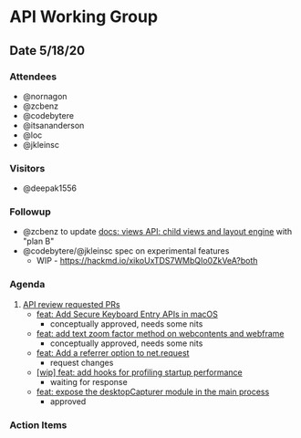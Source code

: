 # API Working Group

## Date 5/18/20

### Attendees

- @nornagon
- @zcbenz
- @codebytere 
- @itsananderson 
- @loc
- @jkleinsc

### Visitors

- @deepak1556


### Followup
* @zcbenz to update [docs: views API: child views and layout engine](https://github.com/electron/governance/pull/271) with "plan B"
* @codebytere/@jkleinsc spec on experimental features
    * WIP - https://hackmd.io/xikoUxTDS7WMbQIo0ZkVeA?both


### Agenda

1. [API review requested PRs](https://github.com/electron/electron/labels/api-review%2Frequested%20%F0%9F%97%B3)
    * [feat: Add Secure Keyboard Entry APIs in macOS](https://github.com/electron/electron/pull/20678) 
        * conceptually approved, needs some nits
    * [feat: add text zoom factor method on webcontents and webframe](https://github.com/electron/electron/pull/23312)
        * conceptually approved, needs some nits
    * [feat: Add a referrer option to net.request](https://github.com/electron/electron/pull/23386) 
        * request changes
    * [[wip] feat: add hooks for profiling startup performance](https://github.com/electron/electron/pull/23460)
        * waiting for response
    * [feat: expose the desktopCapturer module in the main process](https://github.com/electron/electron/pull/23548) 
        * approved

### Action Items
